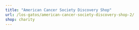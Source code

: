 ```yaml
---
title: "American Cancer Society Discovery Shop"
url: /los-gatos/american-cancer-society-discovery-shop-2/
shop: charity
---
```

